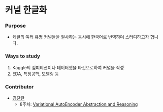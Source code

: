 # 커널 한글화

### Purpose

- 케글의 여러 유명 커널들을 필사하는 동시에 한국어로 번역하며 스터디하고자 합니다.

### Ways to study

1. Kaggle의 컴피티션이나 데이터셋을 타깃으로하여 커널을 작성
2. EDA, 특징공학, 모델링 등

### Contributor

- [김찬란](https://github.com/seriousran)
  - 8주차: [Variational AutoEncoder Abstraction and Reasoning](https://www.kaggle.com/seriousran/variational-autoencoder-abstraction-and-reasoning)
